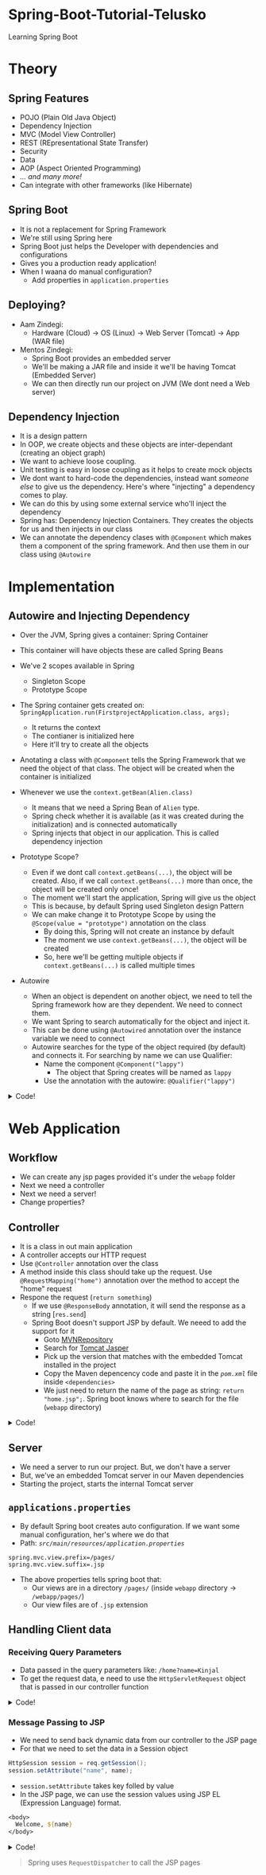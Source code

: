 # Spring-Boot-Tutorial-Telusko

Learning Spring Boot

# Theory

## Spring Features

- POJO (Plain Old Java Object)
- Dependency Injection
- MVC (Model View Controller)
- REST (REpresentational State Transfer)
- Security
- Data
- AOP (Aspect Oriented Programming)
- _... and many more!_
- Can integrate with other frameworks (like Hibernate)

## Spring Boot

- It is not a replacement for Spring Framework
- We're still using Spring here
- Spring Boot just helps the Developer with dependencies and configurations
- Gives you a production ready application!
- When I waana do manual configuration?
  - Add properties in `application.properties`

## Deploying?

- Aam Zindegi:
  - Hardware (Cloud) -> OS (Linux) -> Web Server (Tomcat) -> App (WAR file)
- Mentos Zindegi:
  - Spring Boot provides an embedded server
  - We'll be making a JAR file and inside it we'll be having Tomcat (Embedded Server)
  - We can then directly run our project on JVM (We dont need a Web server)

## Dependency Injection

- It is a design pattern
- In OOP, we create objects and these objects are inter-dependant (creating an object graph)
- We want to achieve loose coupling.
- Unit testing is easy in loose coupling as it helps to create mock objects
- We dont want to hard-code the dependencies, instead want _someone else_ to give us the dependency. Here's where "injecting" a dependency comes to play.
- We can do this by using some external service who'll inject the dependency
- Spring has: Dependency Injection Containers. They creates the objects for us and then injects in our class
- We can annotate the dependency clases with `@Component` which makes them a component of the spring framework. And then use them in our class using `@Autowire`

# Implementation

## Autowire and Injecting Dependency

- Over the JVM, Spring gives a container: Spring Container
- This container will have objects these are called Spring Beans
- We've 2 scopes available in Spring

  - Singleton Scope
  - Prototype Scope

- The Spring container gets created on: `SpringApplication.run(FirstprojectApplication.class, args);`

  - It returns the context
  - The contianer is initialized here
  - Here it'll try to create all the objects

- Anotating a class with `@Component` tells the Spring Framework that we need the object of that class. The object will be created when the container is initialized

- Whenever we use the `context.getBean(Alien.class)`

  - It means that we need a Spring Bean of `Alien` type.
  - Spring check whether it is available (as it was created during the initialization) and is connected automatically
  - Spring injects that object in our application. This is called dependency injection

- Prototype Scope?

  - Even if we dont call `context.getBeans(...)`, the object will be created. Also, if we call `context.getBeans(...)` more than once, the object will be created only once!
  - The moment we'll start the application, Spring will give us the object
  - This is because, by default Spring used Singleton design Pattern
  - We can make change it to Prototype Scope by using the `@Scope(value = "prototype")` annotation on the class
    - By doing this, Spring will not create an instance by default
    - The moment we use `context.getBeans(...)`, the object will be created
    - So, here we'll be getting multiple objects if `context.getBeans(...)` is called multiple times

- Autowire

  - When an object is dependent on another object, we need to tell the Spring framework how are they dependent. We need to connect them.
  - We want Spring to search automatically for the object and inject it.
  - This can be done using `@Autowired` annotation over the instance variable we need to connect
  - Autowire searches for the type of the object required (by default) and connects it. For searching by name we can use Qualifier:
    - Name the component `@Component("lappy")`
      - The object that Spring creates will be named as `lappy`
    - Use the annotation with the autowire: `@Qualifier("lappy")`

<details>
<summary>Code!</summary>

- Create a class (the dependency)

```java
@Component
@Scope(value = "prototype")
public class Alien {
  private int aid;
  private String aname;
  private String tech;

  @Autowired
  private Laptop laptop;

  // ... getters and setters
}
```

- Another class

```java
@Component
public class Laptop {
  private int lid;
  private String brand;

  // ... getters and setters
}
```

- Use it in the main method using:

```java
ConfigurableApplicationContext context = SpringApplication.run(FirstprojectApplication.class, args);
Alien a = context.getBean(Alien.class);
```

</details>

# Web Application

## Workflow

- We can create any jsp pages provided it's under the `webapp` folder
- Next we need a controller
- Next we need a server!
- Change properties?

## Controller

- It is a class in out main application
- A controller accepts our HTTP request
- Use `@Controller` annotation over the class
- A method inside this class should take up the request. Use `@RequestMapping("home")` annotation over the method to accept the "home" request
- Respone the request (`return something`)
  - If we use `@ResponseBody` annotation, it will send the response as a string [`res.send`]
  - Spring Boot doesn't support JSP by default. We neeed to add the support for it
    - Goto [MVNRepository](https://mvnrepository.com/)
    - Search for [Tomcat Jasper](https://mvnrepository.com/artifact/org.apache.tomcat/tomcat-jasper)
    - Pick up the version that matches with the embedded Tomcat installed in the project
    - Copy the Maven depencency code and paste it in the _`pom.xml`_ file inside `<dependencies>`
    - We just need to return the name of the page as string: `return "home.jsp";`. Spring boot knows where to search for the file (`webapp` directory)

<details>
<summary>Code!</summary>

```java
@RequestMapping("home")
public String home() {
  System.out.println("Hello");
  return "home.jsp";
}
```

</details>

## Server

- We need a server to run our project. But, we don't have a server
- But, we've an embedded Tomcat server in our Maven dependencies
- Starting the project, starts the internal Tomcat server

## `applications.properties`

- By default Spring boot creates auto configuration. If we want some manual configuration, her's where we do that
- Path: _`src/main/resources/application.properties`_

```.properties
spring.mvc.view.prefix=/pages/
spring.mvc.view.suffix=.jsp
```

- The above properties tells spring boot that:
  - Our views are in a directory `/pages/` (inside `webapp` directory -> `/webapp/pages/`)
  - Our view files are of `.jsp` extension

## Handling Client data

### Receiving Query Parameters

- Data passed in the query parameters like: `/home?name=Kinjal`
- To get the request data, e need to use the `HttpServletRequest` object that is passed in our controller function

<details>
<summary>Code!</summary>

```java
@RequestMapping("home")
public String home(HttpServletRequest req) {
  String name = req.getParameter("name");
  System.out.println("Hello, " + name);
  return "home";
}
```

</details>

### Message Passing to JSP

- We need to send back dynamic data from our controller to the JSP page
- For that we need to set the data in a Session object

```java
HttpSession session = req.getSession();
session.setAttribute("name", name);
```

- `session.setAttribute` takes key folled by value
- In the JSP page, we can use the session values using JSP EL (Expression Language) format.

```jsp
<body>
  Welcome, ${name}
</body>
```

<details>
<summary>Code!</summary>
- Controller:

```java
@RequestMapping("home")
public String home(HttpServletRequest req) {
  String name = req.getParameter("name");
  System.out.println("Hello, " + name);

  HttpSession session = req.getSession();
  session.setAttribute("name", name);

  return "home";
}
```

- JSP

```jsp
<!DOCTYPE html>
<html lang="en">
  <head>
    <meta charset="UTF-8" />
    <meta http-equiv="X-UA-Compatible" content="IE=edge" />
    <meta name="viewport" content="width=device-width, initial-scale=1.0" />
    <title>Home</title>
  </head>
  <body>
    Welcome, ${name}
  </body>
</html>

```

</details>

> Spring uses `RequestDispatcher` to call the JSP pages
